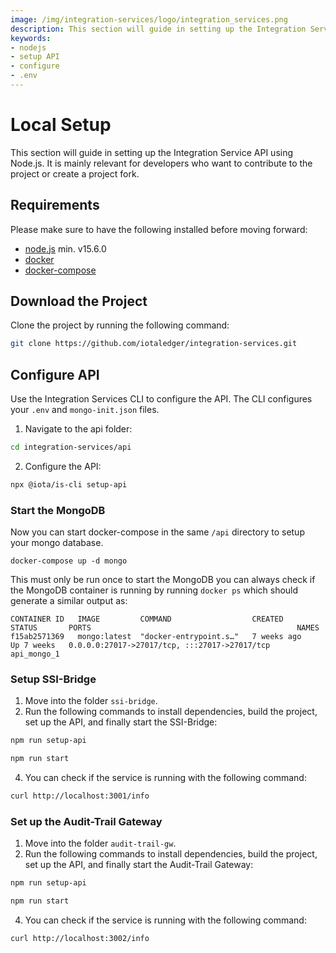 ```yaml
---
image: /img/integration-services/logo/integration_services.png
description: This section will guide in setting up the Integration Service API using Node.js.
keywords:
- nodejs
- setup API
- configure
- .env
---
```


# Local Setup

This section will guide in setting up the Integration Service API using Node.js. It is mainly relevant for developers who want to contribute to the project or create a project fork.

## Requirements

Please make sure to have the following installed before moving forward:

* [node.js](https://nodejs.org/) min. v15.6.0
* [docker](https://docs.docker.com/get-docker/)
* [docker-compose](https://docs.docker.com/compose/install/)

## Download the Project

Clone the project by running the following command:

```bash
git clone https://github.com/iotaledger/integration-services.git
```

## Configure API

Use the Integration Services CLI to configure the API. The CLI configures your `.env` and `mongo-init.json` files.

1. Navigate to the api folder: 

```bash
cd integration-services/api
```
2. Configure the API: 

```bash
npx @iota/is-cli setup-api
```

### Start the MongoDB

Now you can start docker-compose in the same `/api` directory to setup your mongo database.

```
docker-compose up -d mongo
```

This must only be run once to start the MongoDB you can always check if the MongoDB container is running by running `docker ps` which should generate a similar output as:

```
CONTAINER ID   IMAGE         COMMAND                  CREATED        STATUS       PORTS                                              NAMES
f15ab2571369   mongo:latest  "docker-entrypoint.s…"   7 weeks ago    Up 7 weeks   0.0.0.0:27017->27017/tcp, :::27017->27017/tcp      api_mongo_1
```

### Setup SSI-Bridge

1. Move into the folder `ssi-bridge`.
2. Run the following commands to install dependencies, build the project, set up the API, and finally start the SSI-Bridge:

```bash
npm run setup-api
```

```bash
npm run start
```

4. You can check if the service is running with the following command:

```bash
curl http://localhost:3001/info
```

### Set up the Audit-Trail Gateway

1. Move into the folder `audit-trail-gw`.
2.  Run the following commands to install dependencies, build the project, set up the API, and finally start the Audit-Trail Gateway:

```bash
npm run setup-api
```

```bash
npm run start
```

4. You can check if the service is running with the following command:

```bash
curl http://localhost:3002/info
```